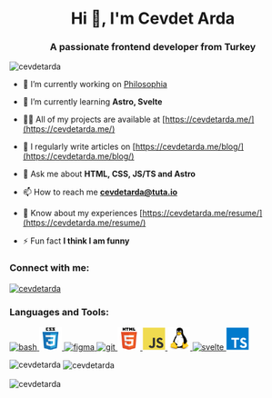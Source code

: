 <h1 align="center">Hi 👋, I'm Cevdet Arda</h1>
<h3 align="center">A passionate frontend developer from Turkey</h3>

<p align="left"> <img src="https://komarev.com/ghpvc/?username=cevdetarda&label=Profile%20views&color=0e75b6&style=flat"
    alt="cevdetarda" /> </p>

- 🔭 I’m currently working on [Philosophia](https://cevdetardaharan.github.io/philosophia/en/)

- 🌱 I’m currently learning **Astro, Svelte**

- 👨‍💻 All of my projects are available at [https://cevdetarda.me/](https://cevdetarda.me/)

- 📝 I regularly write articles on [https://cevdetarda.me/blog/](https://cevdetarda.me/blog/)

- 💬 Ask me about **HTML, CSS, JS/TS and Astro**

- 📫 How to reach me **cevdetarda@tuta.io**

- 📄 Know about my experiences [https://cevdetarda.me/resume/](https://cevdetarda.me/resume/)

- ⚡ Fun fact **I think I am funny**

<h3 align="left">Connect with me:</h3>
<p align="left">
  <a href="https://twitter.com/cevdetarda" target="blank"><img align="center"
      src="https://raw.githubusercontent.com/rahuldkjain/github-profile-readme-generator/master/src/images/icons/Social/twitter.svg"
      alt="cevdetarda" height="30" width="40" /></a>
</p>

<h3 align="left">Languages and Tools:</h3>
<p align="left"> <a href="https://www.gnu.org/software/bash/" target="_blank" rel="noreferrer"> <img
      src="https://www.vectorlogo.zone/logos/gnu_bash/gnu_bash-icon.svg" alt="bash" width="40" height="40" /> </a> <a
    href="https://www.w3schools.com/css/" target="_blank" rel="noreferrer"> <img
      src="https://raw.githubusercontent.com/devicons/devicon/master/icons/css3/css3-original-wordmark.svg" alt="css3"
      width="40" height="40" /> </a> <a href="https://www.figma.com/" target="_blank" rel="noreferrer"> <img
      src="https://www.vectorlogo.zone/logos/figma/figma-icon.svg" alt="figma" width="40" height="40" /> </a> <a
    href="https://git-scm.com/" target="_blank" rel="noreferrer"> <img
      src="https://www.vectorlogo.zone/logos/git-scm/git-scm-icon.svg" alt="git" width="40" height="40" /> </a> <a
    href="https://www.w3.org/html/" target="_blank" rel="noreferrer"> <img
      src="https://raw.githubusercontent.com/devicons/devicon/master/icons/html5/html5-original-wordmark.svg"
      alt="html5" width="40" height="40" /> </a> <a href="https://developer.mozilla.org/en-US/docs/Web/JavaScript"
    target="_blank" rel="noreferrer"> <img
      src="https://raw.githubusercontent.com/devicons/devicon/master/icons/javascript/javascript-original.svg"
      alt="javascript" width="40" height="40" /> </a> <a href="https://www.linux.org/" target="_blank" rel="noreferrer">
    <img src="https://raw.githubusercontent.com/devicons/devicon/master/icons/linux/linux-original.svg" alt="linux"
      width="40" height="40" /> </a> <a href="https://svelte.dev" target="_blank" rel="noreferrer"> <img
      src="https://upload.wikimedia.org/wikipedia/commons/1/1b/Svelte_Logo.svg" alt="svelte" width="40" height="40" />
  </a> <a href="https://www.typescriptlang.org/" target="_blank" rel="noreferrer"> <img
      src="https://raw.githubusercontent.com/devicons/devicon/master/icons/typescript/typescript-original.svg"
      alt="typescript" width="40" height="40" /> </a> </p>

<p><img align="left"
    src="https://github-readme-stats.vercel.app/api/top-langs?username=cevdetarda&show_icons=true&locale=en&layout=compact"
    alt="cevdetarda" /></p>

<p>&nbsp;<img align="center"
    src="https://github-readme-stats.vercel.app/api?username=cevdetarda&show_icons=true&locale=en" alt="cevdetarda" />
</p>

<p><img align="center" src="https://github-readme-streak-stats.herokuapp.com/?user=cevdetarda&" alt="cevdetarda" /></p>
